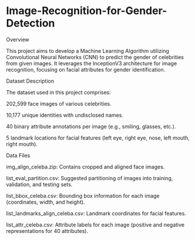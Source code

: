 # Image-Recognition-for-Gender-Detection

Overview

This project aims to develop a Machine Learning Algorithm utilizing Convolutional Neural Networks (CNN) to predict the gender of celebrities from given images. It leverages the InceptionV3 architecture for image recognition, focusing on facial attributes for gender identification.

Dataset Description

The dataset used in this project comprises:

202,599 face images of various celebrities.

10,177 unique identities with undisclosed names.

40 binary attribute annotations per image (e.g., smiling, glasses, etc.).

5 landmark locations for facial features (left eye, right eye, nose, left mouth, right mouth).

Data Files

img_align_celeba.zip: Contains cropped and aligned face images.

list_eval_partition.csv: Suggested partitioning of images into training, validation, and testing sets.

list_bbox_celeba.csv: Bounding box information for each image (coordinates, width, and height).

list_landmarks_align_celeba.csv: Landmark coordinates for facial features.

list_attr_celeba.csv: Attribute labels for each image (positive and negative representations for 40 attributes).
